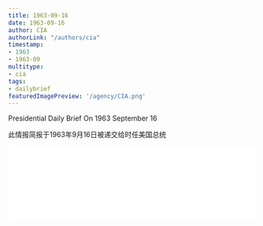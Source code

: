 ```yaml
---
title: 1963-09-16
date: 1963-09-16
author: CIA 
authorLink: "/authors/cia"
timestamp: 
- 1963
- 1963-09
multitype: 
- cia
tags: 
- dailybrief
featuredImagePreview: '/agency/CIA.png'
---
```



Presidential Daily Brief On 1963 September 16

此情报简报于1963年9月16日被递交给时任美国总统

<!--more-->





<div id="over" style="width:100%; overflow:hidden"> <iframe id="sFrame" name="sFrame" frameborder="no" border="0"  allowfullscreen marginwidth="0" scrolling="no" src = " /CIA/1963-09-16.html "  style = " position:absulute; width: 806px; top: 300;" > </iframe> </div>